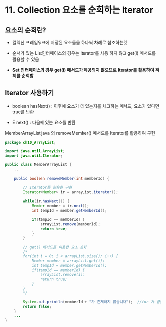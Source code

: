 # 11. Collection 요소를 순회하는 Iterator

## 요소의 순회란?

- 컬렉션 프레임워크에 저장된 요소들을 하나씩 차례로 참조하는것

- 순서가 있는 List인터페이스의 경우는 Iterator를 사용 하지 않고 get(i) 메서드를 활용할 수 있음

- **Set 인터페이스의 경우 get(i) 메서드가 제공되지 않으므로 Iterator를 활용하여 객체를 순회함**

## Iterator 사용하기

- boolean hasNext() : 이후에 요소가 더 있는지를 체크하는 메서드, 요소가 있다면 true를 반환

- E next() : 다음에 있는 요소를 반환

MemberArrayList.java 의 removeMember() 메서드를 Iterator를 활용하여 구현
```java
package ch10_ArrayList;

import java.util.ArrayList;
import java.util.Iterator;

public class MemberArrayList {
    ..
	
	public boolean removeMember(int memberId) {
		
		// Iterator를 활용한 구현
		Iterator<Member> ir = arrayList.iterator();
		
		while(ir.hasNext()) {
			Member member = ir.next();
			int tempId = member.getMemberId();
			
			if(tempId == memberId) {
				arrayList.remove(memberId);
				return true;
			}
		}
		
		// get() 메서드를 이용한 요소 순회
		/*
		for(int i = 0; i < arrayList.size(); i++) {
			Member member = arrayList.get(i);
			int tempId = member.getMemberId();
			if(tempId == memberId) {
				arrayList.remove(i);
				return true;
			}
		}
		*/

		System.out.println(memberId + "가 존재하지 않습니다");  //for 가 끝날때 까지 return 이 안된경우
		return false;
	}
    ...
}

```



